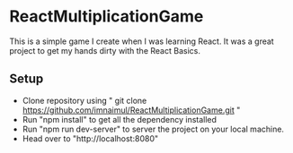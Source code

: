 # ReactMultiplicationGame

 This is a simple game I create when I was learning React. It was a great project to get my hands dirty with the React Basics.
 
## Setup

* Clone repository using " git clone https://github.com/imnaimul/ReactMultiplicationGame.git " 
* Run "npm install" to get all the dependency installed 
* Run "npm run dev-server" to server the project on your local machine.
* Head over to "http://localhost:8080" 
